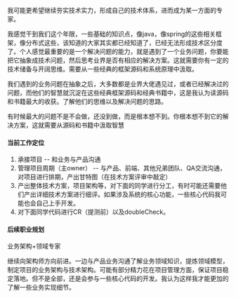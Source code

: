 我可能更希望继续夯实技术实力，形成自己的技术体系，进而成为某一方面的专家。

我感觉干到我们这个年限，一些基础的知识点，像java，像spring的这些相关框架，像分布式这些，该知道的大家其实都已经知道了，已经无法形成技术区分度了。个人感觉最重要的是一个解决问题的能力，就是遇到了一个业务问题，你要能把它抽象成技术问题，然后思考业界是否有相应的解决方案。这就需要你有一定的技术储备与开阔思维。需要从一些经典的框架源码和系统原理中汲取。

我们遇到的业务问题在抽象之后，大多数都是业界大佬遇见过，或者已经解决过的问题，而他们的智慧就沉淀在这些经典框架源码和经典书籍中，这是我认为读源码和书籍最大的收获。了解他们的思维以及解决问题的思路。

有时候最大的问题不是不会做，还没到做，而是根本想不到。你根本想不到它的解决方案，这就需要从源码和书籍中汲取智慧

#### 当前工作定位

1. 承接项目  -- 和业务与产品沟通
2. 管理项目周期（主owner） -- 与产品、前端、其他兄弟团队、QA交流沟通，对项目进行排期，产出甘特图（在技术方案评审中敲定）
3. 产出整体技术方案，项目架构等，对下面的同学进行分工，有时可能还需要他们产出详细技术方案进行细评。如果涉及系统的核心功能，一些核心代码我可能也会自己上手开发。
4. 对下面同学代码进行CR（提测前）以及doubleCheck。

#### 后续职业规划

业务架构+领域专家

继续向架构师方向前进。一边与产品业务沟通了解业务领域知识，提炼领域模型，制定项目的业务架构与技术架构。可能有部分精力花在项目管理方面，保证项目稳定落地。但不是全部，还是会参与一些核心代码的开发。我认为这样我才能更加的了解一些业务实现细节。